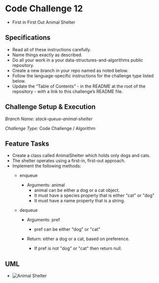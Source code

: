 # Code Challenge 12

- First in First Out Animal Shelter

## Specifications

  - Read all of these instructions carefully.
  - Name things exactly as described.
  - Do all your work in a your data-structures-and-algorithms public repository.
  - Create a new branch in your repo named as noted below.
  - Follow the language-specific instructions for the challenge type listed below.
  - Update the “Table of Contents” - in the README at the root of the repository - with a link to this challenge’s README file.

## Challenge Setup & Execution

*Branch Name: stack-queue-animal-shelter*

*Challenge Type:* Code Challenge / Algorithm

## Feature Tasks

  - Create a class called AnimalShelter which holds only dogs and cats.
  - The shelter operates using a first-in, first-out approach.
  - Implement the following methods:
      - enqueue
          - Arguments: animal
              - animal can be either a dog or a cat object.
              - It must have a species property that is either "cat" or "dog"
              - It must have a name property that is a string.

      - dequeue
          - Arguments: pref
              - pref can be either "dog" or "cat"

          - Return: either a dog or a cat, based on preference.
              - If pref is not "dog" or "cat" then return null.

## UML

- ![Animal Shelter](https://user-images.githubusercontent.com/120413183/232960545-19fc792f-908b-4e6c-af46-8288d0dc6290.png)

